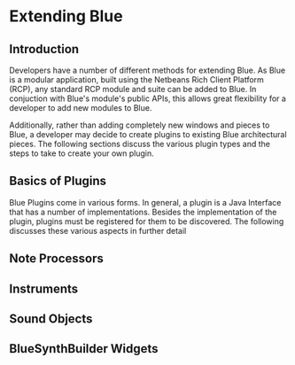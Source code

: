 Extending Blue 
==============

Introduction
------------

Developers have a number of different methods for extending Blue. As
Blue is a modular application, built using the Netbeans Rich Client
Platform (RCP), any standard RCP module and suite can be added to Blue.
In conjuction with Blue\'s module\'s public APIs, this allows great
flexibility for a developer to add new modules to Blue.

Additionally, rather than adding completely new windows and pieces to
Blue, a developer may decide to create plugins to existing Blue
architectural pieces. The following sections discuss the various plugin
types and the steps to take to create your own plugin.

Basics of Plugins
-----------------

Blue Plugins come in various forms. In general, a plugin is a Java
Interface that has a number of implementations. Besides the
implementation of the plugin, plugins must be registered for them to be
discovered. The following discusses these various aspects in further
detail

Note Processors
---------------

Instruments
-----------

Sound Objects
-------------

BlueSynthBuilder Widgets
------------------------
